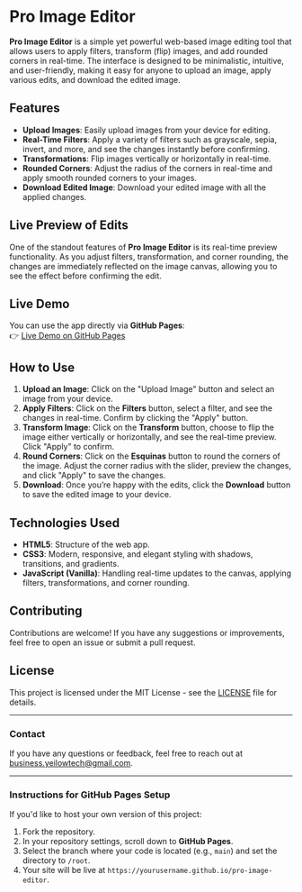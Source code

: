 # **Pro Image Editor**

**Pro Image Editor** is a simple yet powerful web-based image editing tool that allows users to apply filters, transform (flip) images, and add rounded corners in real-time. The interface is designed to be minimalistic, intuitive, and user-friendly, making it easy for anyone to upload an image, apply various edits, and download the edited image.

## **Features**

- **Upload Images**: Easily upload images from your device for editing.
- **Real-Time Filters**: Apply a variety of filters such as grayscale, sepia, invert, and more, and see the changes instantly before confirming.
- **Transformations**: Flip images vertically or horizontally in real-time.
- **Rounded Corners**: Adjust the radius of the corners in real-time and apply smooth rounded corners to your images.
- **Download Edited Image**: Download your edited image with all the applied changes.

## **Live Preview of Edits**

One of the standout features of **Pro Image Editor** is its real-time preview functionality. As you adjust filters, transformation, and corner rounding, the changes are immediately reflected on the image canvas, allowing you to see the effect before confirming the edit.

## **Live Demo**

You can use the app directly via **GitHub Pages**:  
👉 [Live Demo on GitHub Pages](https://yeilow7.github.io/photoedit/)

## **How to Use**

1. **Upload an Image**: Click on the "Upload Image" button and select an image from your device.
2. **Apply Filters**: Click on the **Filters** button, select a filter, and see the changes in real-time. Confirm by clicking the "Apply" button.
3. **Transform Image**: Click on the **Transform** button, choose to flip the image either vertically or horizontally, and see the real-time preview. Click "Apply" to confirm.
4. **Round Corners**: Click on the **Esquinas** button to round the corners of the image. Adjust the corner radius with the slider, preview the changes, and click "Apply" to save the changes.
5. **Download**: Once you’re happy with the edits, click the **Download** button to save the edited image to your device.

## **Technologies Used**

- **HTML5**: Structure of the web app.
- **CSS3**: Modern, responsive, and elegant styling with shadows, transitions, and gradients.
- **JavaScript (Vanilla)**: Handling real-time updates to the canvas, applying filters, transformations, and corner rounding.

## **Contributing**

Contributions are welcome! If you have any suggestions or improvements, feel free to open an issue or submit a pull request.

## **License**

This project is licensed under the MIT License - see the [LICENSE](LICENSE) file for details.

---

### **Contact**

If you have any questions or feedback, feel free to reach out at [business.yeilowtech@gmail.com](mailto:your-email@example.com).

---

### **Instructions for GitHub Pages Setup**

If you'd like to host your own version of this project:

1. Fork the repository.
2. In your repository settings, scroll down to **GitHub Pages**.
3. Select the branch where your code is located (e.g., `main`) and set the directory to `/root`.
4. Your site will be live at `https://yourusername.github.io/pro-image-editor`.
